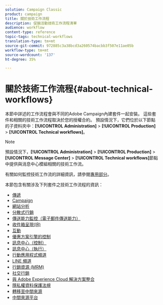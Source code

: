 ```yaml
---
solution: Campaign Classic
product: campaign
title: 關於技術工作流程
description: 促銷活動技術工作流程清單
audience: workflow
content-type: reference
topic-tags: technical-workflows
translation-type: tm+mt
source-git-commit: 972885c3a38bcd3a260574bacbb3f507e11ae05b
workflow-type: tm+mt
source-wordcount: '137'
ht-degree: 35%

---
```



# 關於技術工作流程{#about-technical-workflows}

本節中詳述的工作流程會與不同的Adobe Campaign內建套件一起安裝。 這些套件和相關的技術工作流程取決於您的授權合約。 預設情況下，它們位於以下節點的子資料夾中：**[!UICONTROL Administration]** > **[!UICONTROL Production]** > **[!UICONTROL Technical workflows]**。

>[!NOTE]
>
>預設情況下，**[!UICONTROL Administration]** > **[!UICONTROL Production]** > **[!UICONTROL Message Center]** > **[!UICONTROL Technical workflows]**&#x200B;節點中提供與消息中心模組相關的技術工作流。

有關如何監控技術工作流的詳細資訊，請參閱[專用部分](../../workflow/using/monitoring-technical-workflows.md)。

本節包含有關涉及下列套件之技術工作流程的資訊：

* [傳遞](../../workflow/using/deliveries.md)
* [Campaign](../../workflow/using/campaign.md)
* [網站分析](../../workflow/using/web-analytics.md)
* [分散式行銷](../../workflow/using/distributed-marketing.md)
* [傳送能力監控（電子郵件傳送能力）](../../workflow/using/email-deliverability.md)
* [收件箱呈現(IR)](../../workflow/using/inbox-rendering.md)
* [互動](../../workflow/using/interaction.md)
* [優惠方案引擎的控制](../../workflow/using/control-of-offer-engine.md)
* [訊息中心（控制）](../../workflow/using/message-center--control-.md)
* [訊息中心（執行）](../../workflow/using/message-center--execution-.md)
* [行動應用程式頻道](../../workflow/using/mobile-app-channel.md)
* [LINE 頻道](../../workflow/using/line-channel.md)
* [行銷資源 (MRM)](../../workflow/using/marketing-resources--mrm-.md)
* [社交行銷](../../workflow/using/social-marketing.md)
* [與 Adobe Experience Cloud 解決方案整合](../../workflow/using/integrations-with-adobe-experience-cloud-solutions.md)
* [隱私權資料保護法規](../../workflow/using/general-data-protection-regulation--gdpr-.md)
* [轉移至中間來源](../../workflow/using/transfer-to-mid-sourcing.md)
* [中間來源平台](../../workflow/using/mid-sourcing-platform.md)
